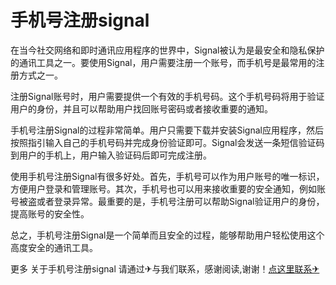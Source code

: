 # 手机号注册signal

在当今社交网络和即时通讯应用程序的世界中，Signal被认为是最安全和隐私保护的通讯工具之一。要使用Signal，用户需要注册一个账号，而手机号是最常用的注册方式之一。

注册Signal账号时，用户需要提供一个有效的手机号码。这个手机号码将用于验证用户的身份，并且可以帮助用户找回账号密码或者接收重要的通知。

手机号注册Signal的过程非常简单。用户只需要下载并安装Signal应用程序，然后按照指引输入自己的手机号码并完成身份验证即可。Signal会发送一条短信验证码到用户的手机上，用户输入验证码后即可完成注册。

使用手机号注册Signal有很多好处。首先，手机号可以作为用户账号的唯一标识，方便用户登录和管理账号。其次，手机号也可以用来接收重要的安全通知，例如账号被盗或者登录异常。最重要的是，手机号注册可以帮助Signal验证用户的身份，提高账号的安全性。

总之，手机号注册Signal是一个简单而且安全的过程，能够帮助用户轻松使用这个高度安全的通讯工具。

更多 关于手机号注册signal 请通过✈与我们联系，感谢阅读,谢谢！[点这里联系✈](https://b.k02.cc)